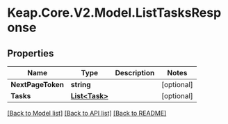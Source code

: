 # Keap.Core.V2.Model.ListTasksResponse

## Properties

Name | Type | Description | Notes
------------ | ------------- | ------------- | -------------
**NextPageToken** | **string** |  | [optional] 
**Tasks** | [**List&lt;Task&gt;**](Task.md) |  | [optional] 

[[Back to Model list]](../README.md#documentation-for-models) [[Back to API list]](../README.md#documentation-for-api-endpoints) [[Back to README]](../README.md)

